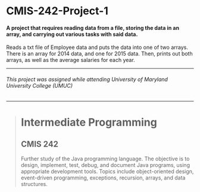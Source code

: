 # CMIS-242-Project-1
#### A project that requires reading data from a file, storing the data in an array, and carrying out various tasks with said data.

Reads a txt file of Employee data and puts the data into one of two arrays. There is an array for 2014 data, and one for 2015 data. Then, prints out both arrays, as well as the average salaries for each year.

---
###### This project was assigned while attending University of Maryland University College (UMUC)
---

><h1>Intermediate Programming</h1>
><h2>CMIS 242</h2>
><p>Further study of the Java programming language. The objective is to design, implement, test, debug, and document Java programs, using appropriate development tools. Topics include object-oriented design, event-driven programming, exceptions, recursion, arrays, and data structures.</p>
